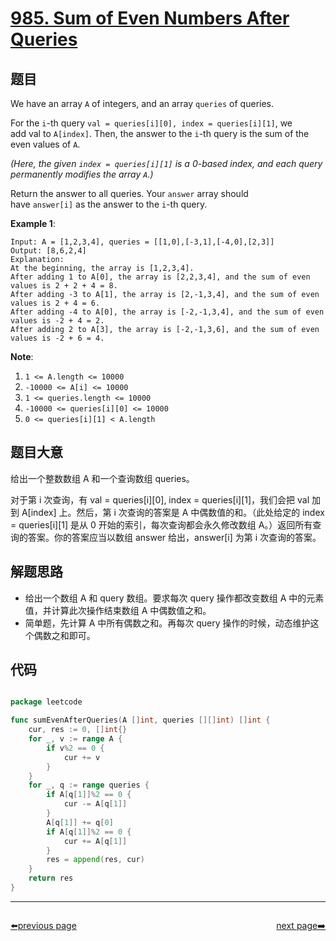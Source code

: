 # [985. Sum of Even Numbers After Queries](https://leetcode.com/problems/sum-of-even-numbers-after-queries/)

## 题目

We have an array `A` of integers, and an array `queries` of queries.

For the `i`-th query `val = queries[i][0], index = queries[i][1]`, we add val to `A[index]`. Then, the answer to the `i`-th query is the sum of the even values of `A`.

*(Here, the given `index = queries[i][1]` is a 0-based index, and each query permanently modifies the array `A`.)*

Return the answer to all queries. Your `answer` array should have `answer[i]` as the answer to the `i`-th query.

**Example 1**:

```
Input: A = [1,2,3,4], queries = [[1,0],[-3,1],[-4,0],[2,3]]
Output: [8,6,2,4]
Explanation: 
At the beginning, the array is [1,2,3,4].
After adding 1 to A[0], the array is [2,2,3,4], and the sum of even values is 2 + 2 + 4 = 8.
After adding -3 to A[1], the array is [2,-1,3,4], and the sum of even values is 2 + 4 = 6.
After adding -4 to A[0], the array is [-2,-1,3,4], and the sum of even values is -2 + 4 = 2.
After adding 2 to A[3], the array is [-2,-1,3,6], and the sum of even values is -2 + 6 = 4.
```

**Note**:

1. `1 <= A.length <= 10000`
2. `-10000 <= A[i] <= 10000`
3. `1 <= queries.length <= 10000`
4. `-10000 <= queries[i][0] <= 10000`
5. `0 <= queries[i][1] < A.length`

## 题目大意

给出一个整数数组 A 和一个查询数组 queries。

对于第 i 次查询，有 val = queries[i][0], index = queries[i][1]，我们会把 val 加到 A[index] 上。然后，第 i 次查询的答案是 A 中偶数值的和。（此处给定的 index = queries[i][1] 是从 0 开始的索引，每次查询都会永久修改数组 A。）返回所有查询的答案。你的答案应当以数组 answer 给出，answer[i] 为第 i 次查询的答案。


## 解题思路

- 给出一个数组 A 和 query 数组。要求每次 query 操作都改变数组 A 中的元素值，并计算此次操作结束数组 A 中偶数值之和。
- 简单题，先计算 A 中所有偶数之和。再每次 query 操作的时候，动态维护这个偶数之和即可。

## 代码

```go

package leetcode

func sumEvenAfterQueries(A []int, queries [][]int) []int {
	cur, res := 0, []int{}
	for _, v := range A {
		if v%2 == 0 {
			cur += v
		}
	}
	for _, q := range queries {
		if A[q[1]]%2 == 0 {
			cur -= A[q[1]]
		}
		A[q[1]] += q[0]
		if A[q[1]]%2 == 0 {
			cur += A[q[1]]
		}
		res = append(res, cur)
	}
	return res
}

```



----------------------------------------------
<div style="display: flex;justify-content: space-between;align-items: center;">
<p><a href="https://books.halfrost.com/leetcode/ChapterFour/0900~0999/0984.String-Without-AAA-or-BBB/">⬅️previous page</a></p>
<p><a href="https://books.halfrost.com/leetcode/ChapterFour/0900~0999/0986.Interval-List-Intersections/">next page➡️</a></p>
</div>

